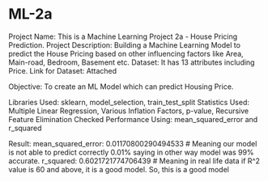 # ML-2a
Project Name: This is a Machine Learning Project 2a - House Pricing Prediction.
Project Description: Building a Machine Learning Model to predict the House Pricing based on other influencing factors like Area, Main-road, Bedroom, Basement etc.
Dataset: It has 13 attributes including Price.
Link for Dataset: Attached

Objective: To create an ML Model which can predict Housing Price.

Libraries Used: sklearn, model_selection, train_test_split
Statistics Used: Multiple Linear Regression, Various Inflation Factors, p-value, Recursive Feature Elimination
Checked Performance Using: mean_squared_error and r_squared

Result: 
mean_squared_error:  0.01170800290494533 # Meaning our model is not able to predict correctly 0.01% saying in other way model was 99% accurate.
r_squared:   0.6021721774706439          # Meaning in real life data if R^2 value is 60 and above, it is a good model. So, this is a good model
